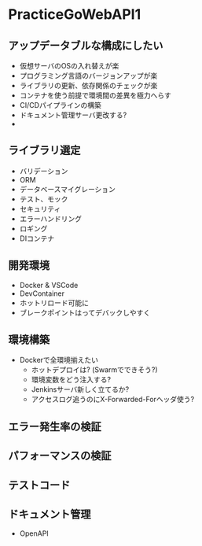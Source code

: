 # PracticeGoWebAPI1

## アップデータブルな構成にしたい

* 仮想サーバのOSの入れ替えが楽
* プログラミング言語のバージョンアップが楽
* ライブラリの更新、依存関係のチェックが楽
* コンテナを使う前提で環境間の差異を極力へらす
* CI/CDパイプラインの構築
* ドキュメント管理サーバ更改する?
* 


## ライブラリ選定

* バリデーション
* ORM
* データベースマイグレーション
* テスト、モック
* セキュリティ
* エラーハンドリング
* ロギング
* DIコンテナ

## 開発環境

* Docker & VSCode
* DevContainer
* ホットリロード可能に
* ブレークポイントはってデバックしやすく

## 環境構築

* Dockerで全環境揃えたい
    * ホットデプロイは? (Swarmでできそう?)
    * 環境変数をどう注入する?
    * Jenkinsサーバ新しく立てるか?
    * アクセスログ追うのにX-Forwarded-Forヘッダ使う?

## エラー発生率の検証

## パフォーマンスの検証

## テストコード

## ドキュメント管理

* OpenAPI